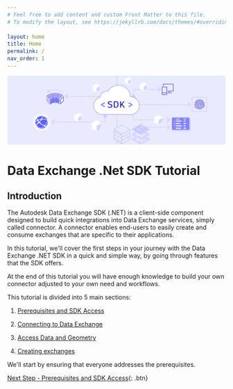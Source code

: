 ```yaml
---
# Feel free to add content and custom Front Matter to this file.
# To modify the layout, see https://jekyllrb.com/docs/themes/#overriding-theme-defaults

layout: home
title: Home
permalink: /
nav_order: 1
---
```

![](./assets/images/sdk_logo.png)

# Data Exchange .Net SDK Tutorial

## Introduction

The Autodesk Data Exchange SDK (.NET) is a client-side component designed to build quick integrations into Data Exchange services, simply called connector.
A connector enables end-users to easily create and consume exchanges that are specific to their applications.

In this tutorial, we'll cover the first steps in your journey with the Data Exchange .NET SDK in a quick and simple way, by going through features that the SDK offers. 

At the end of this tutorial you will have enough knowledge to build your own connector adjusted to your own need and workflows.


This tutorial is divided into 5 main sections:

1. [Prerequisites and SDK Access](./prerequisites/home/)

2. [Connecting to Data Exchange](./connection/home/)

3. [Access Data and Geometry](./crud_data/home/)

4. [Creating exchanges](./create_exchange/home/)

We'll start by ensuring that everyone addresses the prerequisites.

[Next Step - Prerequisites and SDK Access](./prerequisites/home/){: .btn}
